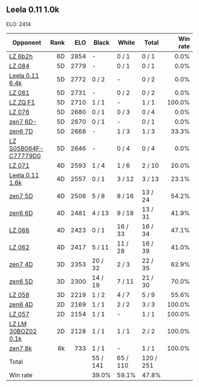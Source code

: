 ## Leela 0.11 1.0k ##

ELO: 2414

Opponent | Rank | ELO | Black | White | Total | Win rate
---------|-----:|----:|-------|-------|-------|-------:
[LZ 6b2h](LZ%206b2h.md) | 6D | 2854 | - | 0 / 1 | 0 / 1 | 0.0%
[LZ 084](LZ%20084.md) | 5D | 2779 | - | 0 / 1 | 0 / 1 | 0.0%
[Leela 0.11 6.4k](Leela%200.11%206.4k.md) | 5D | 2772 | 0 / 2 | - | 0 / 2 | 0.0%
[LZ 081](LZ%20081.md) | 5D | 2731 | - | 0 / 2 | 0 / 2 | 0.0%
[LZ ZQ F1](LZ%20ZQ%20F1.md) | 5D | 2710 | 1 / 1 | - | 1 / 1 | 100.0%
[LZ 076](LZ%20076.md) | 5D | 2680 | 0 / 1 | 0 / 3 | 0 / 4 | 0.0%
[zen7 6D-](zen7%206D-.md) | 5D | 2670 | 0 / 1 | - | 0 / 1 | 0.0%
[zen6 7D](zen6%207D.md) | 5D | 2668 | - | 1 / 3 | 1 / 3 | 33.3%
[LZ S05B064F-C77779D0](LZ%20S05B064F-C77779D0.md) | 5D | 2646 | - | 0 / 4 | 0 / 4 | 0.0%
[LZ 071](LZ%20071.md) | 4D | 2593 | 1 / 4 | 1 / 6 | 2 / 10 | 20.0%
[Leela 0.11 1.6k](Leela%200.11%201.6k.md) | 4D | 2557 | 0 / 1 | 3 / 12 | 3 / 13 | 23.1%
[zen7 5D](zen7%205D.md) | 4D | 2506 | 5 / 8 | 8 / 16 | 13 / 24 | 54.2%
[zen6 6D](zen6%206D.md) | 4D | 2481 | 4 / 13 | 9 / 18 | 13 / 31 | 41.9%
[LZ 066](LZ%20066.md) | 4D | 2423 | 0 / 1 | 16 / 33 | 16 / 34 | 47.1%
[LZ 062](LZ%20062.md) | 4D | 2417 | 5 / 11 | 11 / 28 | 16 / 39 | 41.0%
[zen7 4D](zen7%204D.md) | 3D | 2353 | 20 / 32 | 2 / 3 | 22 / 35 | 62.9%
[zen6 5D](zen6%205D.md) | 3D | 2300 | 14 / 19 | 7 / 11 | 21 / 30 | 70.0%
[LZ 058](LZ%20058.md) | 3D | 2219 | 1 / 2 | 4 / 7 | 5 / 9 | 55.6%
[zen6 4D](zen6%204D.md) | 2D | 2169 | 1 / 1 | 2 / 2 | 3 / 3 | 100.0%
[LZ 057](LZ%20057.md) | 2D | 2154 | 1 / 1 | - | 1 / 1 | 100.0%
[LZ LM 30BOZ02 0.1k](LZ%20LM%2030BOZ02%200.1k.md) | 2D | 2128 | 1 / 1 | 1 / 1 | 2 / 2 | 100.0%
[zen7 8k](zen7%208k.md) | 6k | 733 | 1 / 1 | - | 1 / 1 | 100.0%
Total | | | 55 / 141 | 65 / 110 | 120 / 251 | 
Win rate| | | 39.0% | 59.1% | 47.8% | 
